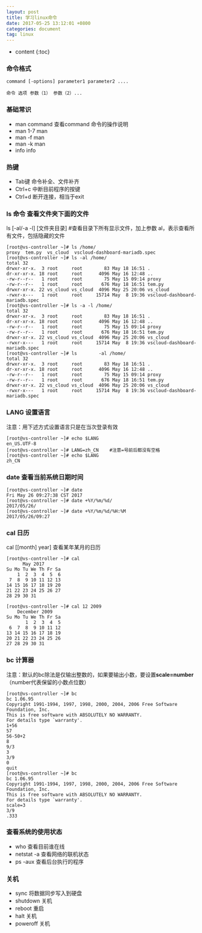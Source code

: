 ```yaml
---
layout: post
title: 学习linux命令
date: 2017-05-25 13:12:01 +0800
categories: document
tag: linux
---
```


* content
{:toc}

### 命令格式


    command [-options] parameter1 parameter2 ....

    命令 选项 参数（1） 参数（2）...

### 基础常识

+ man command  查看command 命令的操作说明
+ man 1-7 man
+ man -f man
+ man -k man
+ info info

### 热键

+ Tab键   命令补全、文件补齐
+ Ctrl+c  中断目前程序的按键
+ Ctrl+d  断开连接，相当于exit

### ls 命令  查看文件夹下面的文件


ls  [-al/-a -l] [文件夹目录]  #查看目录下所有显示文件，加上参数 al，表示查看所有文件，包括隐藏的文件

    [root@vs-controller ~]# ls /home/
    proxy  tem.py  vs_cloud  vscloud-dashboard-mariadb.spec
    [root@vs-controller ~]# ls -al /home/
    total 32
    drwxr-xr-x.  3 root     root        83 May 18 16:51 .
    dr-xr-xr-x. 18 root     root      4096 May 16 12:48 ..
    -rw-r--r--   1 root     root        75 May 15 09:14 proxy
    -rw-r--r--   1 root     root       676 May 18 16:51 tem.py
    drwxr-xr-x. 22 vs_cloud vs_cloud  4096 May 25 20:06 vs_cloud
    -rwxr-x---   1 root     root     15714 May  8 19:36 vscloud-dashboard-mariadb.spec
    [root@vs-controller ~]# ls -a -l /home/
    total 32
    drwxr-xr-x.  3 root     root        83 May 18 16:51 .
    dr-xr-xr-x. 18 root     root      4096 May 16 12:48 ..
    -rw-r--r--   1 root     root        75 May 15 09:14 proxy
    -rw-r--r--   1 root     root       676 May 18 16:51 tem.py
    drwxr-xr-x. 22 vs_cloud vs_cloud  4096 May 25 20:06 vs_cloud
    -rwxr-x---   1 root     root     15714 May  8 19:36 vscloud-dashboard-mariadb.spec
    [root@vs-controller ~]# ls        -al /home/
    total 32
    drwxr-xr-x.  3 root     root        83 May 18 16:51 .
    dr-xr-xr-x. 18 root     root      4096 May 16 12:48 ..
    -rw-r--r--   1 root     root        75 May 15 09:14 proxy
    -rw-r--r--   1 root     root       676 May 18 16:51 tem.py
    drwxr-xr-x. 22 vs_cloud vs_cloud  4096 May 25 20:06 vs_cloud
    -rwxr-x---   1 root     root     15714 May  8 19:36 vscloud-dashboard-mariadb.spec

### LANG  设置语言

注意：用下述方式设置语言只是在当次登录有效

    [root@vs-controller ~]# echo $LANG
    en_US.UTF-8
    [root@vs-controller ~]# LANG=zh_CN    #注意=号前后都没有空格
    [root@vs-controller ~]# echo $LANG
    zh_CN

### date 查看当前系统日期时间

    [root@vs-controller ~]# date
    Fri May 26 09:27:38 CST 2017
    [root@vs-controller ~]# date +%Y/%m/%d/
    2017/05/26/
    [root@vs-controller ~]# date +%Y/%m/%d/%H:%M
    2017/05/26/09:27

### cal 日历

cal [[month] year]   查看某年某月的日历

    [root@vs-controller ~]# cal
          May 2017
    Su Mo Tu We Th Fr Sa
        1  2  3  4  5  6
     7  8  9 10 11 12 13
    14 15 16 17 18 19 20
    21 22 23 24 25 26 27
    28 29 30 31

    [root@vs-controller ~]# cal 12 2009
        December 2009
    Su Mo Tu We Th Fr Sa
           1  2  3  4  5
     6  7  8  9 10 11 12
    13 14 15 16 17 18 19
    20 21 22 23 24 25 26
    27 28 29 30 31

### bc  计算器

注意：默认的bc除法是仅输出整数的，如果要输出小数，要设置**scale=number**（number代表保留的小数点位数）

    [root@vs-controller ~]# bc
    bc 1.06.95
    Copyright 1991-1994, 1997, 1998, 2000, 2004, 2006 Free Software Foundation, Inc.
    This is free software with ABSOLUTELY NO WARRANTY.
    For details type `warranty'.
    1+56
    57
    56-50+2
    8
    9/3
    3
    3/9
    0
    quit
    [root@vs-controller ~]# bc
    bc 1.06.95
    Copyright 1991-1994, 1997, 1998, 2000, 2004, 2006 Free Software Foundation, Inc.
    This is free software with ABSOLUTELY NO WARRANTY.
    For details type `warranty'.
    scale=3
    3/9
    .333

### 查看系统的使用状态

+ who 查看目前谁在线
+ netstat -a 查看网络的联机状态
+ ps -aux 查看后台执行的程序

### 关机
+ sync 将数据同步写入到硬盘
+ shutdown 关机
+ reboot   重启
+ halt     关机
+ poweroff  关机





